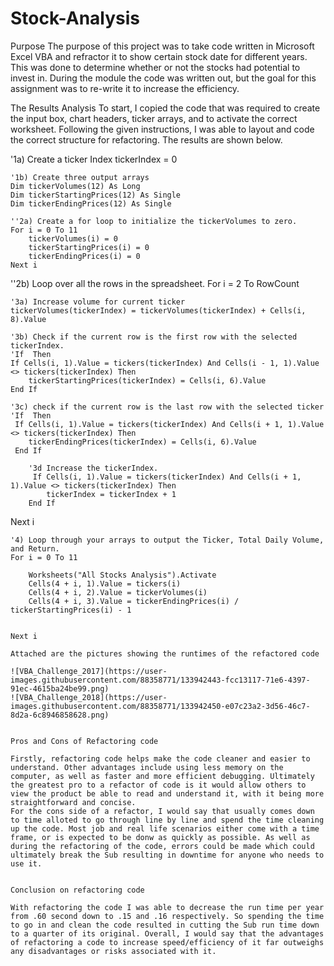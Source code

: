 # Stock-Analysis

Purpose
The purpose of this project was to take code written in Microsoft Excel VBA and refractor it to show certain stock date for different years. This was done to determine whether or not the stocks had potential to invest in. During the module the code was written out, but the goal for this assignment was to re-write it to increase the efficiency.

The Results
Analysis
To start, I copied the code that was required to create the input box, chart headers, ticker arrays, and to activate the correct worksheet. Following the given instructions, I was able to layout and code the correct structure for refactoring. The results are shown below.

'1a) Create a ticker Index
    tickerIndex = 0
    
    '1b) Create three output arrays
    Dim tickerVolumes(12) As Long
    Dim tickerStartingPrices(12) As Single
    Dim tickerEndingPrices(12) As Single
    
    ''2a) Create a for loop to initialize the tickerVolumes to zero.
    For i = 0 To 11
        tickerVolumes(i) = 0
        tickerStartingPrices(i) = 0
        tickerEndingPrices(i) = 0
    Next i
    
    
   ''2b) Loop over all the rows in the spreadsheet.
    For i = 2 To RowCount

    '3a) Increase volume for current ticker
    tickerVolumes(tickerIndex) = tickerVolumes(tickerIndex) + Cells(i, 8).Value
    
    '3b) Check if the current row is the first row with the selected tickerIndex.
    'If  Then
    If Cells(i, 1).Value = tickers(tickerIndex) And Cells(i - 1, 1).Value <> tickers(tickerIndex) Then
        tickerStartingPrices(tickerIndex) = Cells(i, 6).Value
    End If
    
    '3c) check if the current row is the last row with the selected ticker
    'If  Then
     If Cells(i, 1).Value = tickers(tickerIndex) And Cells(i + 1, 1).Value <> tickers(tickerIndex) Then
        tickerEndingPrices(tickerIndex) = Cells(i, 6).Value
     End If

        '3d Increase the tickerIndex.
         If Cells(i, 1).Value = tickers(tickerIndex) And Cells(i + 1, 1).Value <> tickers(tickerIndex) Then
            tickerIndex = tickerIndex + 1
        End If

Next i
    
    
    '4) Loop through your arrays to output the Ticker, Total Daily Volume, and Return.
    For i = 0 To 11
        
        Worksheets("All Stocks Analysis").Activate
        Cells(4 + i, 1).Value = tickers(i)
        Cells(4 + i, 2).Value = tickerVolumes(i)
        Cells(4 + i, 3).Value = tickerEndingPrices(i) / tickerStartingPrices(i) - 1
    
        
    Next i
    
    Attached are the pictures showing the runtimes of the refactored code
    
    ![VBA_Challenge_2017](https://user-images.githubusercontent.com/88358771/133942443-fcc13117-71e6-4397-91ec-4615ba24be99.png)
    ![VBA_Challenge_2018](https://user-images.githubusercontent.com/88358771/133942450-e07c23a2-3d56-46c7-8d2a-6c8946858628.png)
    
    
    Pros and Cons of Refactoring code
    
    Firstly, refactoring code helps make the code cleaner and easier to understand. Other advantages include using less memory on the computer, as well as faster and more efficient debugging. Ultimately the greatest pro to a refactor of code is it would allow others to view the product be able to read and understand it, with it being more straightforward and concise. 
    For the cons side of a refactor, I would say that usually comes down to time alloted to go through line by line and spend the time cleaning up the code. Most job and real life scenarios either come with a time frame, or is expected to be donw as quickly as possible. As well as during the refactoring of the code, errors could be made which could ultimately break the Sub resulting in downtime for anyone who needs to use it.
    
    
    Conclusion on refactoring code
    
    With refactoring the code I was able to decrease the run time per year from .60 second down to .15 and .16 respectively. So spending the time to go in and clean the code resulted in cutting the Sub run time down to a quarter of its original. Overall, I would say that the advantages of refactoring a code to increase speed/efficiency of it far outweighs any disadvantages or risks associated with it. 



